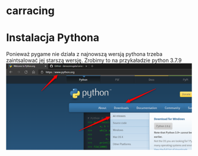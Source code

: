 # carracing

# Instalacja Pythona
Ponieważ pygame nie działa z najnowszą wersją pythona trzeba zaintsalować jej starszą wersję. 
Zrobimy to na przykaładzie python 3.7.9
![python1](images/screenshots/2021-02-27_10h02_27.png)
